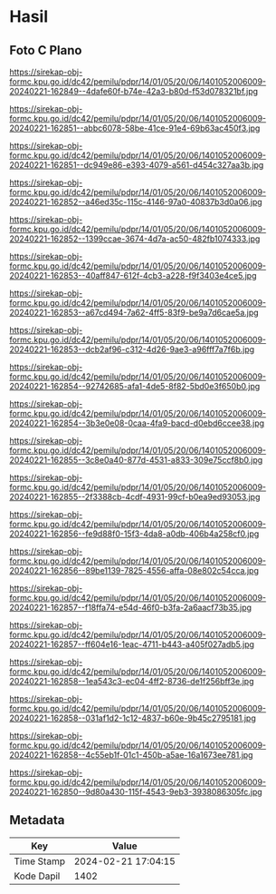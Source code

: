 # Hasil

## Foto C Plano

https://sirekap-obj-formc.kpu.go.id/dc42/pemilu/pdpr/14/01/05/20/06/1401052006009-20240221-162849--4dafe60f-b74e-42a3-b80d-f53d078321bf.jpg

https://sirekap-obj-formc.kpu.go.id/dc42/pemilu/pdpr/14/01/05/20/06/1401052006009-20240221-162851--abbc6078-58be-41ce-91e4-69b63ac450f3.jpg

https://sirekap-obj-formc.kpu.go.id/dc42/pemilu/pdpr/14/01/05/20/06/1401052006009-20240221-162851--dc949e86-e393-4079-a561-d454c327aa3b.jpg

https://sirekap-obj-formc.kpu.go.id/dc42/pemilu/pdpr/14/01/05/20/06/1401052006009-20240221-162852--a46ed35c-115c-4146-97a0-40837b3d0a06.jpg

https://sirekap-obj-formc.kpu.go.id/dc42/pemilu/pdpr/14/01/05/20/06/1401052006009-20240221-162852--1399ccae-3674-4d7a-ac50-482fb1074333.jpg

https://sirekap-obj-formc.kpu.go.id/dc42/pemilu/pdpr/14/01/05/20/06/1401052006009-20240221-162853--40aff847-612f-4cb3-a228-f9f3403e4ce5.jpg

https://sirekap-obj-formc.kpu.go.id/dc42/pemilu/pdpr/14/01/05/20/06/1401052006009-20240221-162853--a67cd494-7a62-4ff5-83f9-be9a7d6cae5a.jpg

https://sirekap-obj-formc.kpu.go.id/dc42/pemilu/pdpr/14/01/05/20/06/1401052006009-20240221-162853--dcb2af96-c312-4d26-9ae3-a96fff7a7f6b.jpg

https://sirekap-obj-formc.kpu.go.id/dc42/pemilu/pdpr/14/01/05/20/06/1401052006009-20240221-162854--92742685-afa1-4de5-8f82-5bd0e3f650b0.jpg

https://sirekap-obj-formc.kpu.go.id/dc42/pemilu/pdpr/14/01/05/20/06/1401052006009-20240221-162854--3b3e0e08-0caa-4fa9-bacd-d0ebd6ccee38.jpg

https://sirekap-obj-formc.kpu.go.id/dc42/pemilu/pdpr/14/01/05/20/06/1401052006009-20240221-162855--3c8e0a40-877d-4531-a833-309e75ccf8b0.jpg

https://sirekap-obj-formc.kpu.go.id/dc42/pemilu/pdpr/14/01/05/20/06/1401052006009-20240221-162855--2f3388cb-4cdf-4931-99cf-b0ea9ed93053.jpg

https://sirekap-obj-formc.kpu.go.id/dc42/pemilu/pdpr/14/01/05/20/06/1401052006009-20240221-162856--fe9d88f0-15f3-4da8-a0db-406b4a258cf0.jpg

https://sirekap-obj-formc.kpu.go.id/dc42/pemilu/pdpr/14/01/05/20/06/1401052006009-20240221-162856--89be1139-7825-4556-affa-08e802c54cca.jpg

https://sirekap-obj-formc.kpu.go.id/dc42/pemilu/pdpr/14/01/05/20/06/1401052006009-20240221-162857--f18ffa74-e54d-46f0-b3fa-2a6aacf73b35.jpg

https://sirekap-obj-formc.kpu.go.id/dc42/pemilu/pdpr/14/01/05/20/06/1401052006009-20240221-162857--ff604e16-1eac-4711-b443-a405f027adb5.jpg

https://sirekap-obj-formc.kpu.go.id/dc42/pemilu/pdpr/14/01/05/20/06/1401052006009-20240221-162858--1ea543c3-ec04-4ff2-8736-de1f256bff3e.jpg

https://sirekap-obj-formc.kpu.go.id/dc42/pemilu/pdpr/14/01/05/20/06/1401052006009-20240221-162858--031af1d2-1c12-4837-b60e-9b45c2795181.jpg

https://sirekap-obj-formc.kpu.go.id/dc42/pemilu/pdpr/14/01/05/20/06/1401052006009-20240221-162858--4c55eb1f-01c1-450b-a5ae-16a1673ee781.jpg

https://sirekap-obj-formc.kpu.go.id/dc42/pemilu/pdpr/14/01/05/20/06/1401052006009-20240221-162850--9d80a430-115f-4543-9eb3-3938086305fc.jpg


## Metadata

| Key        | Value               |
| ---------- | ------------------- |
| Time Stamp | 2024-02-21 17:04:15 |
| Kode Dapil | 1402                |



